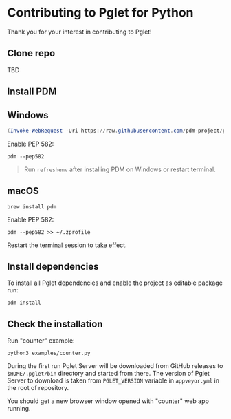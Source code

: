 # Contributing to Pglet for Python

Thank you for your interest in contributing to Pglet!

## Clone repo

TBD

## Install PDM

## Windows

```powershell
(Invoke-WebRequest -Uri https://raw.githubusercontent.com/pdm-project/pdm/main/install-pdm.py -UseBasicParsing).Content | python -
```

Enable PEP 582:

```
pdm --pep582
```

> Run `refreshenv` after installing PDM on Windows or restart terminal.

## macOS

```
brew install pdm
```

Enable PEP 582:

```
pdm --pep582 >> ~/.zprofile
```

Restart the terminal session to take effect.

## Install dependencies

To install all Pglet dependencies and enable the project as editable package run:

```
pdm install
```

## Check the installation

Run "counter" example:

```
python3 examples/counter.py
```

During the first run Pglet Server will be downloaded from GitHub releases to `$HOME/.pglet/bin` directory and started from there. The version of Pglet Server to download is taken from `PGLET_VERSION` variable in `appveyor.yml` in the root of repository.

You should get a new browser window opened with "counter" web app running.